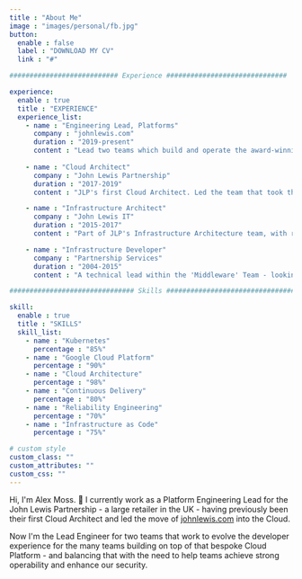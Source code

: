```yaml
---
title : "About Me"
image : "images/personal/fb.jpg"
button:
  enable : false
  label : "DOWNLOAD MY CV"
  link : "#"

########################### Experience ##############################

experience:
  enable : true
  title : "EXPERIENCE"
  experience_list:
    - name : "Engineering Lead, Platforms"
      company : "johnlewis.com"
      duration : "2019-present"
      content : "Lead two teams which build and operate the award-winning Digital Platform on which johnlewis.com runs. This involves ..."
      
    - name : "Cloud Architect"
      company : "John Lewis Partnership"
      duration : "2017-2019"
      content : "JLP's first Cloud Architect. Led the team that took the first parts of johnlewis.com into the Cloud. Evolved that into a Cloud Strategy for the whole company"

    - name : "Infrastructure Architect"
      company : "John Lewis IT"
      duration : "2015-2017"
      content : "Part of JLP's Infrastructure Architecture team, with responsibilities for Platforms & Hardware"

    - name : "Infrastructure Developer"
      company : "Partnership Services"
      duration : "2004-2015"
      content : "A technical lead within the 'Middleware' Team - looking after technologies such as WebSphere Application Server & MQ and then ESB - adapting to JLP's needs"

############################### Skills #################################

skill:
  enable : true
  title : "SKILLS"
  skill_list:
    - name : "Kubernetes"
      percentage : "85%"
    - name : "Google Cloud Platform"
      percentage : "90%"
    - name : "Cloud Architecture"
      percentage : "98%"
    - name : "Continuous Delivery"
      percentage : "80%"
    - name : "Reliability Engineering"
      percentage : "70%"
    - name : "Infrastructure as Code"
      percentage : "75%"

# custom style
custom_class: "" 
custom_attributes: "" 
custom_css: ""
---
```


Hi, I'm Alex Moss. :wave: I currently work as a Platform Engineering Lead for the John Lewis Partnership - a large retailer in the UK - having previously been their first Cloud Architect and led the move of [johnlewis.com](https://www.johnlewis.com) into the Cloud.

Now I'm the Lead Engineer for two teams that work to evolve the developer experience for the many teams building on top of that bespoke Cloud Platform - and balancing that with the need to help teams achieve strong operability and enhance our security.
